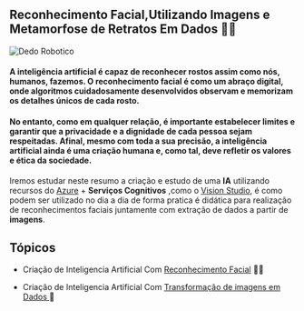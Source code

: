 
## Reconhecimento Facial,Utilizando Imagens e Metamorfose de Retratos Em Dados 🤖🧠



![Dedo Robotico](https://images.pexels.com/photos/8386440/pexels-photo-8386440.jpeg?auto=compress&cs=tinysrgb&w=1260&h=750&dpr=1)


#### A inteligência artificial é  capaz de reconhecer rostos assim como nós, humanos, fazemos. O reconhecimento facial é como um abraço digital, onde algoritmos cuidadosamente desenvolvidos observam e memorizam os detalhes únicos de cada rosto.
#### No entanto, como em qualquer relação, é importante estabelecer limites e garantir que a privacidade e a dignidade de cada pessoa sejam respeitadas. Afinal, mesmo com toda a sua precisão, a inteligência artificial ainda é uma criação humana e, como tal, deve refletir os valores e ética da sociedade.

Iremos estudar neste resumo a criação e estudo de uma **IA** utilizando recursos do [Azure](https://portal.azure.com) + **Serviços Cognitivos** ,como o [Vision Studio](https://portal.vision.cognitive.azure.com),  é como podem ser utilizado no dia a dia de forma pratica é didática para realização de reconhecimentos faciais juntamente com extração de dados a partir de **imagens**.

##   Tópicos 


* Criação de Inteligencia Artificial Com [Reconhecimento Facial](https://portal.vision.cognitive.azure.com) 🙎‍♂️

* Criação de Inteligencia Artificial Com [Transformação de imagens em Dados ](https://portal.vision.cognitive.azure.com) 📄



